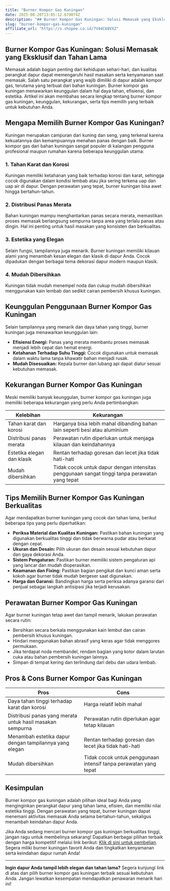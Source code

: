 ```yaml
---
title: "Burner Kompor Gas Kuningan"
date: 2025-08-20T13:05:12.679074Z
description: "## Burner Kompor Gas Kuningan: Solusi Memasak yang Eksklusif dan Tahan Lama..."
slug: "burner-kompor-gas-kuningan"
affiliate_url: "https://s.shopee.co.id/7V44C68VX2"
---
```

## Burner Kompor Gas Kuningan: Solusi Memasak yang Eksklusif dan Tahan Lama

Memasak adalah bagian penting dari kehidupan sehari-hari, dan kualitas perangkat dapur dapat memengaruhi hasil masakan serta kenyamanan saat memasak. Salah satu perangkat yang wajib dimiliki di dapur adalah kompor gas, terutama yang terbuat dari bahan kuningan. Burner kompor gas kuningan menawarkan keunggulan dalam hal daya tahan, efisiensi, dan estetika. Artikel ini akan membahas secara lengkap tentang burner kompor gas kuningan, keunggulan, kekurangan, serta tips memilih yang terbaik untuk kebutuhan Anda.

## Mengapa Memilih Burner Kompor Gas Kuningan?

Kuningan merupakan campuran dari kuning dan seng, yang terkenal karena kekuatannya dan kemampuannya menahan panas dengan baik. Burner kompor gas dari bahan kuningan sangat populer di kalangan pengguna profesional maupun rumahan karena beberapa keunggulan utama:

### 1. Tahan Karat dan Korosi

Kuningan memiliki ketahanan yang baik terhadap korosi dan karat, sehingga cocok digunakan dalam kondisi lembab atau jika sering terkena uap dan uap air di dapur. Dengan perawatan yang tepat, burner kuningan bisa awet hingga bertahun-tahun.

### 2. Distribusi Panas Merata

Bahan kuningan mampu menghantarkan panas secara merata, memastikan proses memasak berlangsung sempurna tanpa area yang terlalu panas atau dingin. Hal ini penting untuk hasil masakan yang konsisten dan berkualitas.

### 3. Estetika yang Elegan

Selain fungsi, tampilannya juga menarik. Burner kuningan memiliki kilauan alami yang menambah kesan elegan dan klasik di dapur Anda. Cocok dipadukan dengan berbagai tema dekorasi dapur modern maupun klasik.

### 4. Mudah Dibersihkan

Kuningan tidak mudah menempel noda dan cukup mudah dibersihkan menggunakan kain lembab dan sedikit cairan pembersih khusus kuningan.

## Keunggulan Penggunaan Burner Kompor Gas Kuningan

Selain tampilannya yang menarik dan daya tahan yang tinggi, burner kuningan juga menawarkan keunggulan lain:

- **Efisiensi Energi:** Panas yang merata membantu proses memasak menjadi lebih cepat dan hemat energi.
- **Ketahanan Terhadap Suhu Tinggi:** Cocok digunakan untuk memasak dalam waktu lama tanpa khawatir bahan menjadi rusak.
- **Mudah Disesuaikan:** Kepala burner dan lubang api dapat diatur sesuai kebutuhan memasak.

## Kekurangan Burner Kompor Gas Kuningan

Meski memiliki banyak keunggulan, burner kompor gas kuningan juga memiliki beberapa kekurangan yang perlu Anda pertimbangkan:

| **Kelebihan** | **Kekurangan** |
| --- | --- |
| Tahan karat dan korosi | Harganya bisa lebih mahal dibanding bahan lain seperti besi atau aluminium |
| Distribusi panas merata | Perawatan rutin diperlukan untuk menjaga kilauan dan keindahannya |
| Estetika elegan dan klasik | Rentan terhadap goresan dan lecet jika tidak hati-hati |
| Mudah dibersihkan | Tidak cocok untuk dapur dengan intensitas penggunaan sangat tinggi tanpa perawatan yang tepat |

## Tips Memilih Burner Kompor Gas Kuningan Berkualitas

Agar mendapatkan burner kuningan yang cocok dan tahan lama, berikut beberapa tips yang perlu diperhatikan:

- **Periksa Material dan Kualitas Kuningan:** Pastikan bahan kuningan yang digunakan berkualitas tinggi dan tidak berwarna pudar atau berkarat dengan cepat.
- **Ukuran dan Desain:** Pilih ukuran dan desain sesuai kebutuhan dapur dan gaya dekorasi Anda.
- **Sistem Pengaturan:** Pastikan burner memiliki sistem pengaturan api yang lancar dan mudah dioperasikan.
- **Keamanan dan Fixing:** Pastikan bagian pengikat dan kunci aman serta kokoh agar burner tidak mudah bergeser saat digunakan.
- **Harga dan Garansi:** Bandingkan harga serta periksa adanya garansi dari penjual sebagai langkah antisipasi jika terjadi kerusakan.

## Perawatan Burner Kompor Gas Kuningan

Agar burner kuningan tetap awet dan tampil menarik, lakukan perawatan secara rutin:

- Bersihkan secara berkala menggunakan kain lembut dan cairan pembersih khusus kuningan.
- Hindari menggunakan bahan abrasif yang keras agar tidak menggores permukaan.
- Jika terdapat noda membandel, rendam bagian yang kotor dalam larutan cuka atau bahan pembersih kuningan lainnya.
- Simpan di tempat kering dan terlindung dari debu dan udara lembab.

## Pros & Cons Burner Kompor Gas Kuningan

| **Pros** | **Cons** |
| --- | --- |
| Daya tahan tinggi terhadap karat dan korosi | Harga relatif lebih mahal |
| Distribusi panas yang merata untuk hasil masakan sempurna | Perawatan rutin diperlukan agar tetap kilauan |
| Menambah estetika dapur dengan tampilannya yang elegan | Rentan terhadap goresan dan lecet jika tidak hati-hati |
| Mudah dibersihkan | Tidak cocok untuk penggunaan intensif tanpa perawatan yang tepat |

## Kesimpulan

Burner kompor gas kuningan adalah pilihan ideal bagi Anda yang menginginkan perangkat dapur yang tahan lama, efisien, dan memiliki nilai estetika tinggi. Dengan perawatan yang tepat, burner kuningan dapat menemani aktivitas memasak Anda selama bertahun-tahun, sekaligus menambah keindahan dapur Anda.

Jika Anda sedang mencari burner kompor gas kuningan berkualitas tinggi, jangan ragu untuk membelinya sekarang! Dapatkan berbagai pilihan terbaik dengan harga kompetitif melalui link berikut: [Klik di sini untuk pembelian](https://s.shopee.co.id/7V44C68VX2). Segera miliki burner kuningan favorit Anda dan tingkatkan kenyamanan serta keindahan dapur rumah Anda!

---

**Ingin dapur Anda tampil lebih elegan dan tahan lama?** Segera kunjungi link di atas dan pilih burner kompor gas kuningan terbaik sesuai kebutuhan Anda. Jangan lewatkan kesempatan mendapatkan penawaran menarik hari ini!